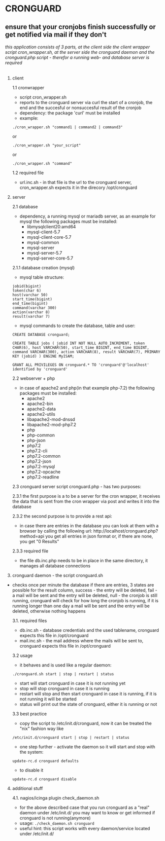 # CRONGUARD
## ensure that your cronjobs finish successfully or get notified via mail if they don't
###### this application consists of 3 parts, at the client side the client wrapper script cron_wrapper.sh, at the server side the cronguard daemon   and the cronguard.php script - therefor a running web- and database server is required 

1. client
  
    1.1 cronwrapper
    - script cron_wrapper.sh
    - reports to the cronguard server via curl the start of a cronjob, the end and the succesful or nonsuccesful result of the cronjob
    - dependency: the package 'curl' must be installed
    - example: 
    ```
    ./cron_wrapper.sh "command1 | command2 | command3" 
    ```
    or
    ```
    ./cron_wrapper.sh "your_script"
    ``` 
    or  
    ```
    ./cron_wrapper.sh "command"
    ```
     
   1.2 required file
   - url.inc.sh - in that file is the url to the cronguard server, cron_wrapper.sh expects it in the direcory /opt/cronguard

2. server

    2.1 database
    - dependency, a running mysql or mariadb server, as an example for mysql the following packages must be installed:
      - libmysqlclient20:amd64
      - mysql-client-5.7
      - mysql-client-core-5.7
      - mysql-common
      - mysql-server
      - mysql-server-5.7
      - mysql-server-core-5.7
    
    2.1.1 database creation (mysql)
    - mysql table structure:
    ```
    jobid(bigint)
    token(char 6)
    host(varchar 50)
    start_time(bigint)
    end_time(bigint)
    command(varchar 300)
    action(varchar 8)
    result(varchar 7)
    ```
    - mysql commands to create the database, table and user:
    ```
    CREATE DATABASE cronguard;
    ```
    ```
    CREATE TABLE jobs ( jobid INT NOT NULL AUTO_INCREMENT, token CHAR(6), host VARCHAR(50), start_time BIGINT, end_time BIGINT,                   command VARCHAR(300), action VARCHAR(8), result VARCHAR(7), PRIMARY KEY (jobid) ) ENGINE MyISAM;
    ```
    ```
    GRANT ALL PRIVILEGES ON cronguard.* TO 'cronguard'@'localhost' identified by 'cronguard'
    ```

    2.2 webserver + php
    - in case of apache2 and php(in that example php-7.2) the following packages must be installed:
      - apache2
      - apache2-bin
      - apache2-data
      - apache2-utils
      - libapache2-mod-dnssd
      - libapache2-mod-php7.2
      - php
      - php-common
      - php-json
      - php7.2
      - php7.2-cli
      - php7.2-common
      - php7.2-json
      - php7.2-mysql
      - php7.2-opcache
      - php7.2-readline
        
    2.3 cronguard server script cronguard.php - has two purposes:
    
    2.3.1 the first purpose is a to be a server for the cron wrapper, it receives the data that is sent from the cron wrapper via post and writes it into the database
    
    2.3.2 the second purpose is to provide a rest api:
     - in case there are entries in the database you can look at them with a browser by calling the following url: http://localhost/cronguard.php?method=api you get all entries in json format or, if there are none, you get "0 Results"
    
    2.3.3 required file
     - the file db.inc.php needs to be in place in the same directory, it manages all database connections

3. cronguard daemon - the script cronguard.sh
  - checks once per minute the database if there are entries, 3 states are possible for the result column, success - the entry will be deleted, fail - a mail will be sent and the entry will be deleted, null - the cronjob is still running, cronguard will check for how long the cronjob is running, if it is running longer than one day a mail will be sent and the entry will be deleted, otherwise nothing happens
 
    3.1. required files
    - db.inc.sh - database credentials and the used tablename, cronguard expects this file in /opt/cronguard
    - mail.inc.sh - the mail address where the mails will be sent to, cronguard expects this file in /opt/cronguard

    3.2 usage 
    - it behaves and is used like a regular daemon: 
    ```
    ./cronguard.sh start | stop | restart | status
    ```
    - start will start cronguard in case it is not running yet
    - stop will stop cronguard in case it is running
    - restart will stop and then start cronguard in case it is running, if it is not running it will be started
    - status will print out the state of cronguard, either it is running or not

    3.3 best practice
    - copy the script to /etc/init.d/cronguard, now it can be treated the "nix" fashion way like
    
    ```/etc/init.d/cronguard start | stop | restart | status```
    - one step further - activate the daemon so it will start and stop with the system:
    ```
    update-rc.d cronguard defaults
    ```
    - to disable it
    ```
    update-rc.d cronguard disable
    ```

4. additional stuff

    4.1. nagios/icinga plugin check_daemon.sh
    - for the above described case that you run cronguard as a "real" daemon under /etc/init.d/ you may want to know or get informed if cronguard is not running(anymore) 
    - usage:
    ```./check_daemon.sh cronguard```
    - useful hint: this script works with every daemon/service located under /etc/init.d/
